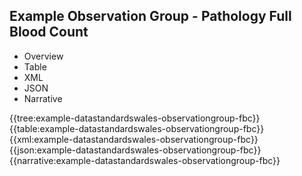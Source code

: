 <div class="warning"><span class="ClinicalWarn"></span></div>

## Example Observation Group - Pathology Full Blood Count

<div class="tab-wrap">
  <ul class="tab-head">
    <li class="tablink" onclick="openCity(this,'tabtree')" data-target="tabtree">
      Overview
    </li>
    <li class="tablink" onclick="openCity(this,'tabtable')" data-target="tabtable">
      Table
    </li>
    <li class="tablink tab-active" onclick="openCity(this,'tabxml')" data-target="tabxml">
      XML
    </li>    
    <li class="tablink" onclick="openCity(this,'tabjson')" data-target="tabjson">
      JSON
    </li>    
    <li class="tablink" onclick="openCity(this,'tabnarrative')" data-target="tabnarrative">
      Narrative
    </li>
  </ul>
  <div class="tab-main">
    <div id="tabtree" class="tabcontent">
      {{tree:example-datastandardswales-observationgroup-fbc}}
    </div>
    <div id="tabtable" class="tabcontent">
      {{table:example-datastandardswales-observationgroup-fbc}}
    </div>       
    <div id="tabxml" class="tabcontent active">      
      {{xml:example-datastandardswales-observationgroup-fbc}}
    </div>
    <div id="tabjson" class="tabcontent">
      {{json:example-datastandardswales-observationgroup-fbc}}
    </div>       
    <div id="tabnarrative" class="tabcontent">
      {{narrative:example-datastandardswales-observationgroup-fbc}}
    </div>  
  </div>
</div>